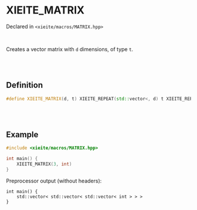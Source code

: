 # XIEITE_MATRIX
Declared in `<xieite/macros/MATRIX.hpp>`

<br/>

Creates a vector matrix with `d` dimensions, of type `t`.

<br/><br/>

## Definition
```cpp
#define XIEITE_MATRIX(d, t) XIEITE_REPEAT(std::vector<, d) t XIEITE_REPEAT(>, d)
```

<br/><br/>

## Example
```cpp
#include <xieite/macros/MATRIX.hpp>

int main() {
	XIEITE_MATRIX(3, int)
}
```
Preprocessor output (without headers):
```
int main() {
	std::vector< std::vector< std::vector< int > > >
}
```
